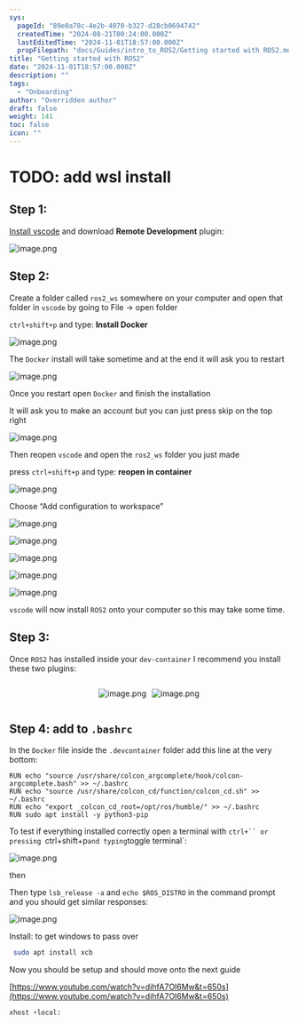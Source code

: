 ```yaml
---
sys:
  pageId: "89e0a78c-4e2b-4070-b327-d28cb0694742"
  createdTime: "2024-08-21T00:24:00.000Z"
  lastEditedTime: "2024-11-01T18:57:00.000Z"
  propFilepath: "docs/Guides/intro_to_ROS2/Getting started with ROS2.md"
title: "Getting started with ROS2"
date: "2024-11-01T18:57:00.000Z"
description: ""
tags:
  - "Onboarding"
author: "Overridden author"
draft: false
weight: 141
toc: false
icon: ""
---
```


# TODO: add wsl install

## Step 1:

[Install vscode](https://code.visualstudio.com/download) and download **Remote Development** plugin:

![image.png](https://prod-files-secure.s3.us-west-2.amazonaws.com/d518164a-d88e-44d1-a4ee-3adb3bd8bce0/efb52993-1881-4a40-b95e-6f020334f022/image.png?X-Amz-Algorithm=AWS4-HMAC-SHA256&X-Amz-Content-Sha256=UNSIGNED-PAYLOAD&X-Amz-Credential=ASIAZI2LB4662LXJGVS7%2F20250310%2Fus-west-2%2Fs3%2Faws4_request&X-Amz-Date=20250310T200853Z&X-Amz-Expires=3600&X-Amz-Security-Token=IQoJb3JpZ2luX2VjEEwaCXVzLXdlc3QtMiJHMEUCIQCyDnAP0soBbBX0aI7Cs8RFXEYX9M93VQz%2Fu8dgd3uezAIgf9jOgJvjjzsXkCphyDjGbZYm3DZFZw371U9wBgunmo8qiAQIlf%2F%2F%2F%2F%2F%2F%2F%2F%2F%2FARAAGgw2Mzc0MjMxODM4MDUiDJmSR3TWc2GlDe45TCrcAwVYlrJA3glkNMZxGHw6LpqihKQjie7yMQODbBbmqvurOLCpswKoLtX20BHrtLn7lay3voElXLZQHPKNy%2Brzu0dmQkgVJCp8Ry7bAInYkxpniy0nczVo0MOljusr01y03BG3sBN%2FeAN3ecVIekWZDflj4hhOCKeW3YRgNcBomy4sMs9LuXwR1AqY8NhfUFOhI2%2Bsvt78twi34AhkuLpFEXST66qZ8gnX9gG4ct6Jjwd%2F%2FIti70s2xFVxRGojTSo3ORS8FW%2BOjm%2FyXwa0TPExpH6GEwv%2B2SEeOIfy4OuNbTEnda7NxL0VGAnkyaDzuvoVWK51Diew%2BsM2ontesBGgPt18yemF4wxHIpINx87i74Ql5Bnu1Y4kCzrLhCLxMxzOJnp7%2FId84o1Ba2jBjlfsO2ExHnV8BOO8blg8LBNy%2BEvjYwABp4tpVccCGy4e9YToF%2F3HgUmmg%2BqirHI05NTESqJNtZ9m3QdsPi2IdwY1Dk0T8XVjHlr0UcAe%2BhRrmis5plzUGWrRGwimnuXOeEM3sA5KL6pTsXcZnGSHYSUwUEAFOlpchx1CsxYo6xDzTCJaOfeMKvLxIDjTIJjSL2jw22AUzD4BZ9u6vzkNa%2FdSCkdfLVy4bjs6NUgxKiuVMMiLvb4GOqUBA1ROtSmtbpzEZZ%2B%2FhmGfA%2FhAFBiyBbKzAmX2kXDCpQ9J0QbHeJwRGlpAKns1S%2FasZCifsBfYiTtZSS2rlsrtfJUMp0Nrc38Fwu4D9C5sK2KoQn5uO2pXVTa48%2Bm2aNXUpToTyz1DViLmerqmaj1sG0xGkE97u%2FkbqRk3WePnd8lT5vnmeL3AOytghbp9ICYqKFKxhj7JDUvYGS52f0ux%2BfvLxlwS&X-Amz-Signature=132dd5f593446f9b2128575468966b4ea2af1c99777b6ad26924c344df92508c&X-Amz-SignedHeaders=host&x-id=GetObject)

## Step 2:

Create a folder called `ros2_ws` somewhere on your computer and open that folder in `vscode` by going to File → open folder 

`ctrl+shift+p` and type: **Install Docker**

![image.png](https://prod-files-secure.s3.us-west-2.amazonaws.com/d518164a-d88e-44d1-a4ee-3adb3bd8bce0/2269dc0e-1cd5-47ff-bceb-c04ad9b2eab0/image.png?X-Amz-Algorithm=AWS4-HMAC-SHA256&X-Amz-Content-Sha256=UNSIGNED-PAYLOAD&X-Amz-Credential=ASIAZI2LB4662LXJGVS7%2F20250310%2Fus-west-2%2Fs3%2Faws4_request&X-Amz-Date=20250310T200853Z&X-Amz-Expires=3600&X-Amz-Security-Token=IQoJb3JpZ2luX2VjEEwaCXVzLXdlc3QtMiJHMEUCIQCyDnAP0soBbBX0aI7Cs8RFXEYX9M93VQz%2Fu8dgd3uezAIgf9jOgJvjjzsXkCphyDjGbZYm3DZFZw371U9wBgunmo8qiAQIlf%2F%2F%2F%2F%2F%2F%2F%2F%2F%2FARAAGgw2Mzc0MjMxODM4MDUiDJmSR3TWc2GlDe45TCrcAwVYlrJA3glkNMZxGHw6LpqihKQjie7yMQODbBbmqvurOLCpswKoLtX20BHrtLn7lay3voElXLZQHPKNy%2Brzu0dmQkgVJCp8Ry7bAInYkxpniy0nczVo0MOljusr01y03BG3sBN%2FeAN3ecVIekWZDflj4hhOCKeW3YRgNcBomy4sMs9LuXwR1AqY8NhfUFOhI2%2Bsvt78twi34AhkuLpFEXST66qZ8gnX9gG4ct6Jjwd%2F%2FIti70s2xFVxRGojTSo3ORS8FW%2BOjm%2FyXwa0TPExpH6GEwv%2B2SEeOIfy4OuNbTEnda7NxL0VGAnkyaDzuvoVWK51Diew%2BsM2ontesBGgPt18yemF4wxHIpINx87i74Ql5Bnu1Y4kCzrLhCLxMxzOJnp7%2FId84o1Ba2jBjlfsO2ExHnV8BOO8blg8LBNy%2BEvjYwABp4tpVccCGy4e9YToF%2F3HgUmmg%2BqirHI05NTESqJNtZ9m3QdsPi2IdwY1Dk0T8XVjHlr0UcAe%2BhRrmis5plzUGWrRGwimnuXOeEM3sA5KL6pTsXcZnGSHYSUwUEAFOlpchx1CsxYo6xDzTCJaOfeMKvLxIDjTIJjSL2jw22AUzD4BZ9u6vzkNa%2FdSCkdfLVy4bjs6NUgxKiuVMMiLvb4GOqUBA1ROtSmtbpzEZZ%2B%2FhmGfA%2FhAFBiyBbKzAmX2kXDCpQ9J0QbHeJwRGlpAKns1S%2FasZCifsBfYiTtZSS2rlsrtfJUMp0Nrc38Fwu4D9C5sK2KoQn5uO2pXVTa48%2Bm2aNXUpToTyz1DViLmerqmaj1sG0xGkE97u%2FkbqRk3WePnd8lT5vnmeL3AOytghbp9ICYqKFKxhj7JDUvYGS52f0ux%2BfvLxlwS&X-Amz-Signature=f96483b09361298fd0e3bbc31b195dcd5d1a1260885554c4fcc035bed8bab82e&X-Amz-SignedHeaders=host&x-id=GetObject)

The `Docker` install will take sometime and at the end it will ask you to restart

![image.png](https://prod-files-secure.s3.us-west-2.amazonaws.com/d518164a-d88e-44d1-a4ee-3adb3bd8bce0/ed233f78-be33-4b1f-b89c-9c346c0e961e/image.png?X-Amz-Algorithm=AWS4-HMAC-SHA256&X-Amz-Content-Sha256=UNSIGNED-PAYLOAD&X-Amz-Credential=ASIAZI2LB4662LXJGVS7%2F20250310%2Fus-west-2%2Fs3%2Faws4_request&X-Amz-Date=20250310T200853Z&X-Amz-Expires=3600&X-Amz-Security-Token=IQoJb3JpZ2luX2VjEEwaCXVzLXdlc3QtMiJHMEUCIQCyDnAP0soBbBX0aI7Cs8RFXEYX9M93VQz%2Fu8dgd3uezAIgf9jOgJvjjzsXkCphyDjGbZYm3DZFZw371U9wBgunmo8qiAQIlf%2F%2F%2F%2F%2F%2F%2F%2F%2F%2FARAAGgw2Mzc0MjMxODM4MDUiDJmSR3TWc2GlDe45TCrcAwVYlrJA3glkNMZxGHw6LpqihKQjie7yMQODbBbmqvurOLCpswKoLtX20BHrtLn7lay3voElXLZQHPKNy%2Brzu0dmQkgVJCp8Ry7bAInYkxpniy0nczVo0MOljusr01y03BG3sBN%2FeAN3ecVIekWZDflj4hhOCKeW3YRgNcBomy4sMs9LuXwR1AqY8NhfUFOhI2%2Bsvt78twi34AhkuLpFEXST66qZ8gnX9gG4ct6Jjwd%2F%2FIti70s2xFVxRGojTSo3ORS8FW%2BOjm%2FyXwa0TPExpH6GEwv%2B2SEeOIfy4OuNbTEnda7NxL0VGAnkyaDzuvoVWK51Diew%2BsM2ontesBGgPt18yemF4wxHIpINx87i74Ql5Bnu1Y4kCzrLhCLxMxzOJnp7%2FId84o1Ba2jBjlfsO2ExHnV8BOO8blg8LBNy%2BEvjYwABp4tpVccCGy4e9YToF%2F3HgUmmg%2BqirHI05NTESqJNtZ9m3QdsPi2IdwY1Dk0T8XVjHlr0UcAe%2BhRrmis5plzUGWrRGwimnuXOeEM3sA5KL6pTsXcZnGSHYSUwUEAFOlpchx1CsxYo6xDzTCJaOfeMKvLxIDjTIJjSL2jw22AUzD4BZ9u6vzkNa%2FdSCkdfLVy4bjs6NUgxKiuVMMiLvb4GOqUBA1ROtSmtbpzEZZ%2B%2FhmGfA%2FhAFBiyBbKzAmX2kXDCpQ9J0QbHeJwRGlpAKns1S%2FasZCifsBfYiTtZSS2rlsrtfJUMp0Nrc38Fwu4D9C5sK2KoQn5uO2pXVTa48%2Bm2aNXUpToTyz1DViLmerqmaj1sG0xGkE97u%2FkbqRk3WePnd8lT5vnmeL3AOytghbp9ICYqKFKxhj7JDUvYGS52f0ux%2BfvLxlwS&X-Amz-Signature=ccb80a1a8e672c02249ed6fc469a4956399b655bfa901af4726613421f0601d2&X-Amz-SignedHeaders=host&x-id=GetObject)

Once you restart open `Docker` and finish the installation

It will ask you to make an account but you can just press skip on the top right

![image.png](https://prod-files-secure.s3.us-west-2.amazonaws.com/d518164a-d88e-44d1-a4ee-3adb3bd8bce0/21010ad9-1659-4fd9-9f59-9932a09b2a3d/image.png?X-Amz-Algorithm=AWS4-HMAC-SHA256&X-Amz-Content-Sha256=UNSIGNED-PAYLOAD&X-Amz-Credential=ASIAZI2LB4662LXJGVS7%2F20250310%2Fus-west-2%2Fs3%2Faws4_request&X-Amz-Date=20250310T200853Z&X-Amz-Expires=3600&X-Amz-Security-Token=IQoJb3JpZ2luX2VjEEwaCXVzLXdlc3QtMiJHMEUCIQCyDnAP0soBbBX0aI7Cs8RFXEYX9M93VQz%2Fu8dgd3uezAIgf9jOgJvjjzsXkCphyDjGbZYm3DZFZw371U9wBgunmo8qiAQIlf%2F%2F%2F%2F%2F%2F%2F%2F%2F%2FARAAGgw2Mzc0MjMxODM4MDUiDJmSR3TWc2GlDe45TCrcAwVYlrJA3glkNMZxGHw6LpqihKQjie7yMQODbBbmqvurOLCpswKoLtX20BHrtLn7lay3voElXLZQHPKNy%2Brzu0dmQkgVJCp8Ry7bAInYkxpniy0nczVo0MOljusr01y03BG3sBN%2FeAN3ecVIekWZDflj4hhOCKeW3YRgNcBomy4sMs9LuXwR1AqY8NhfUFOhI2%2Bsvt78twi34AhkuLpFEXST66qZ8gnX9gG4ct6Jjwd%2F%2FIti70s2xFVxRGojTSo3ORS8FW%2BOjm%2FyXwa0TPExpH6GEwv%2B2SEeOIfy4OuNbTEnda7NxL0VGAnkyaDzuvoVWK51Diew%2BsM2ontesBGgPt18yemF4wxHIpINx87i74Ql5Bnu1Y4kCzrLhCLxMxzOJnp7%2FId84o1Ba2jBjlfsO2ExHnV8BOO8blg8LBNy%2BEvjYwABp4tpVccCGy4e9YToF%2F3HgUmmg%2BqirHI05NTESqJNtZ9m3QdsPi2IdwY1Dk0T8XVjHlr0UcAe%2BhRrmis5plzUGWrRGwimnuXOeEM3sA5KL6pTsXcZnGSHYSUwUEAFOlpchx1CsxYo6xDzTCJaOfeMKvLxIDjTIJjSL2jw22AUzD4BZ9u6vzkNa%2FdSCkdfLVy4bjs6NUgxKiuVMMiLvb4GOqUBA1ROtSmtbpzEZZ%2B%2FhmGfA%2FhAFBiyBbKzAmX2kXDCpQ9J0QbHeJwRGlpAKns1S%2FasZCifsBfYiTtZSS2rlsrtfJUMp0Nrc38Fwu4D9C5sK2KoQn5uO2pXVTa48%2Bm2aNXUpToTyz1DViLmerqmaj1sG0xGkE97u%2FkbqRk3WePnd8lT5vnmeL3AOytghbp9ICYqKFKxhj7JDUvYGS52f0ux%2BfvLxlwS&X-Amz-Signature=b31e0feae61abd09488c3927f69c719f29f87d8661fde733793f3c36fa6288fa&X-Amz-SignedHeaders=host&x-id=GetObject)

Then reopen `vscode` and open the `ros2_ws` folder you just made

press `ctrl+shift+p` and type: **reopen in container**

![image.png](https://prod-files-secure.s3.us-west-2.amazonaws.com/d518164a-d88e-44d1-a4ee-3adb3bd8bce0/4e93b8c2-41ad-488c-8095-c74205196118/image.png?X-Amz-Algorithm=AWS4-HMAC-SHA256&X-Amz-Content-Sha256=UNSIGNED-PAYLOAD&X-Amz-Credential=ASIAZI2LB4662LXJGVS7%2F20250310%2Fus-west-2%2Fs3%2Faws4_request&X-Amz-Date=20250310T200853Z&X-Amz-Expires=3600&X-Amz-Security-Token=IQoJb3JpZ2luX2VjEEwaCXVzLXdlc3QtMiJHMEUCIQCyDnAP0soBbBX0aI7Cs8RFXEYX9M93VQz%2Fu8dgd3uezAIgf9jOgJvjjzsXkCphyDjGbZYm3DZFZw371U9wBgunmo8qiAQIlf%2F%2F%2F%2F%2F%2F%2F%2F%2F%2FARAAGgw2Mzc0MjMxODM4MDUiDJmSR3TWc2GlDe45TCrcAwVYlrJA3glkNMZxGHw6LpqihKQjie7yMQODbBbmqvurOLCpswKoLtX20BHrtLn7lay3voElXLZQHPKNy%2Brzu0dmQkgVJCp8Ry7bAInYkxpniy0nczVo0MOljusr01y03BG3sBN%2FeAN3ecVIekWZDflj4hhOCKeW3YRgNcBomy4sMs9LuXwR1AqY8NhfUFOhI2%2Bsvt78twi34AhkuLpFEXST66qZ8gnX9gG4ct6Jjwd%2F%2FIti70s2xFVxRGojTSo3ORS8FW%2BOjm%2FyXwa0TPExpH6GEwv%2B2SEeOIfy4OuNbTEnda7NxL0VGAnkyaDzuvoVWK51Diew%2BsM2ontesBGgPt18yemF4wxHIpINx87i74Ql5Bnu1Y4kCzrLhCLxMxzOJnp7%2FId84o1Ba2jBjlfsO2ExHnV8BOO8blg8LBNy%2BEvjYwABp4tpVccCGy4e9YToF%2F3HgUmmg%2BqirHI05NTESqJNtZ9m3QdsPi2IdwY1Dk0T8XVjHlr0UcAe%2BhRrmis5plzUGWrRGwimnuXOeEM3sA5KL6pTsXcZnGSHYSUwUEAFOlpchx1CsxYo6xDzTCJaOfeMKvLxIDjTIJjSL2jw22AUzD4BZ9u6vzkNa%2FdSCkdfLVy4bjs6NUgxKiuVMMiLvb4GOqUBA1ROtSmtbpzEZZ%2B%2FhmGfA%2FhAFBiyBbKzAmX2kXDCpQ9J0QbHeJwRGlpAKns1S%2FasZCifsBfYiTtZSS2rlsrtfJUMp0Nrc38Fwu4D9C5sK2KoQn5uO2pXVTa48%2Bm2aNXUpToTyz1DViLmerqmaj1sG0xGkE97u%2FkbqRk3WePnd8lT5vnmeL3AOytghbp9ICYqKFKxhj7JDUvYGS52f0ux%2BfvLxlwS&X-Amz-Signature=e5c0539966d5a98931ba7e83ee18f652bf9383f056489afad25656707586690b&X-Amz-SignedHeaders=host&x-id=GetObject)

Choose “Add configuration to workspace”

![image.png](https://prod-files-secure.s3.us-west-2.amazonaws.com/d518164a-d88e-44d1-a4ee-3adb3bd8bce0/9560b282-5060-4989-ba37-97e7b2c22476/image.png?X-Amz-Algorithm=AWS4-HMAC-SHA256&X-Amz-Content-Sha256=UNSIGNED-PAYLOAD&X-Amz-Credential=ASIAZI2LB4662LXJGVS7%2F20250310%2Fus-west-2%2Fs3%2Faws4_request&X-Amz-Date=20250310T200853Z&X-Amz-Expires=3600&X-Amz-Security-Token=IQoJb3JpZ2luX2VjEEwaCXVzLXdlc3QtMiJHMEUCIQCyDnAP0soBbBX0aI7Cs8RFXEYX9M93VQz%2Fu8dgd3uezAIgf9jOgJvjjzsXkCphyDjGbZYm3DZFZw371U9wBgunmo8qiAQIlf%2F%2F%2F%2F%2F%2F%2F%2F%2F%2FARAAGgw2Mzc0MjMxODM4MDUiDJmSR3TWc2GlDe45TCrcAwVYlrJA3glkNMZxGHw6LpqihKQjie7yMQODbBbmqvurOLCpswKoLtX20BHrtLn7lay3voElXLZQHPKNy%2Brzu0dmQkgVJCp8Ry7bAInYkxpniy0nczVo0MOljusr01y03BG3sBN%2FeAN3ecVIekWZDflj4hhOCKeW3YRgNcBomy4sMs9LuXwR1AqY8NhfUFOhI2%2Bsvt78twi34AhkuLpFEXST66qZ8gnX9gG4ct6Jjwd%2F%2FIti70s2xFVxRGojTSo3ORS8FW%2BOjm%2FyXwa0TPExpH6GEwv%2B2SEeOIfy4OuNbTEnda7NxL0VGAnkyaDzuvoVWK51Diew%2BsM2ontesBGgPt18yemF4wxHIpINx87i74Ql5Bnu1Y4kCzrLhCLxMxzOJnp7%2FId84o1Ba2jBjlfsO2ExHnV8BOO8blg8LBNy%2BEvjYwABp4tpVccCGy4e9YToF%2F3HgUmmg%2BqirHI05NTESqJNtZ9m3QdsPi2IdwY1Dk0T8XVjHlr0UcAe%2BhRrmis5plzUGWrRGwimnuXOeEM3sA5KL6pTsXcZnGSHYSUwUEAFOlpchx1CsxYo6xDzTCJaOfeMKvLxIDjTIJjSL2jw22AUzD4BZ9u6vzkNa%2FdSCkdfLVy4bjs6NUgxKiuVMMiLvb4GOqUBA1ROtSmtbpzEZZ%2B%2FhmGfA%2FhAFBiyBbKzAmX2kXDCpQ9J0QbHeJwRGlpAKns1S%2FasZCifsBfYiTtZSS2rlsrtfJUMp0Nrc38Fwu4D9C5sK2KoQn5uO2pXVTa48%2Bm2aNXUpToTyz1DViLmerqmaj1sG0xGkE97u%2FkbqRk3WePnd8lT5vnmeL3AOytghbp9ICYqKFKxhj7JDUvYGS52f0ux%2BfvLxlwS&X-Amz-Signature=8f8e182ba13988aa916455bedb1a87795dbe2483f31343761f78f6a97c8f4f3a&X-Amz-SignedHeaders=host&x-id=GetObject)

![image.png](https://prod-files-secure.s3.us-west-2.amazonaws.com/d518164a-d88e-44d1-a4ee-3adb3bd8bce0/2ee63f81-886b-48e8-a553-dc6e5eac99e4/image.png?X-Amz-Algorithm=AWS4-HMAC-SHA256&X-Amz-Content-Sha256=UNSIGNED-PAYLOAD&X-Amz-Credential=ASIAZI2LB4662LXJGVS7%2F20250310%2Fus-west-2%2Fs3%2Faws4_request&X-Amz-Date=20250310T200853Z&X-Amz-Expires=3600&X-Amz-Security-Token=IQoJb3JpZ2luX2VjEEwaCXVzLXdlc3QtMiJHMEUCIQCyDnAP0soBbBX0aI7Cs8RFXEYX9M93VQz%2Fu8dgd3uezAIgf9jOgJvjjzsXkCphyDjGbZYm3DZFZw371U9wBgunmo8qiAQIlf%2F%2F%2F%2F%2F%2F%2F%2F%2F%2FARAAGgw2Mzc0MjMxODM4MDUiDJmSR3TWc2GlDe45TCrcAwVYlrJA3glkNMZxGHw6LpqihKQjie7yMQODbBbmqvurOLCpswKoLtX20BHrtLn7lay3voElXLZQHPKNy%2Brzu0dmQkgVJCp8Ry7bAInYkxpniy0nczVo0MOljusr01y03BG3sBN%2FeAN3ecVIekWZDflj4hhOCKeW3YRgNcBomy4sMs9LuXwR1AqY8NhfUFOhI2%2Bsvt78twi34AhkuLpFEXST66qZ8gnX9gG4ct6Jjwd%2F%2FIti70s2xFVxRGojTSo3ORS8FW%2BOjm%2FyXwa0TPExpH6GEwv%2B2SEeOIfy4OuNbTEnda7NxL0VGAnkyaDzuvoVWK51Diew%2BsM2ontesBGgPt18yemF4wxHIpINx87i74Ql5Bnu1Y4kCzrLhCLxMxzOJnp7%2FId84o1Ba2jBjlfsO2ExHnV8BOO8blg8LBNy%2BEvjYwABp4tpVccCGy4e9YToF%2F3HgUmmg%2BqirHI05NTESqJNtZ9m3QdsPi2IdwY1Dk0T8XVjHlr0UcAe%2BhRrmis5plzUGWrRGwimnuXOeEM3sA5KL6pTsXcZnGSHYSUwUEAFOlpchx1CsxYo6xDzTCJaOfeMKvLxIDjTIJjSL2jw22AUzD4BZ9u6vzkNa%2FdSCkdfLVy4bjs6NUgxKiuVMMiLvb4GOqUBA1ROtSmtbpzEZZ%2B%2FhmGfA%2FhAFBiyBbKzAmX2kXDCpQ9J0QbHeJwRGlpAKns1S%2FasZCifsBfYiTtZSS2rlsrtfJUMp0Nrc38Fwu4D9C5sK2KoQn5uO2pXVTa48%2Bm2aNXUpToTyz1DViLmerqmaj1sG0xGkE97u%2FkbqRk3WePnd8lT5vnmeL3AOytghbp9ICYqKFKxhj7JDUvYGS52f0ux%2BfvLxlwS&X-Amz-Signature=7a4aecf0187c74edd4a710a5dbd5903e3304d82c629f2c6e30b193e1cdf12bd2&X-Amz-SignedHeaders=host&x-id=GetObject)

![image.png](https://prod-files-secure.s3.us-west-2.amazonaws.com/d518164a-d88e-44d1-a4ee-3adb3bd8bce0/ae1580b2-b048-407e-aed9-b584224a7a04/image.png?X-Amz-Algorithm=AWS4-HMAC-SHA256&X-Amz-Content-Sha256=UNSIGNED-PAYLOAD&X-Amz-Credential=ASIAZI2LB4662LXJGVS7%2F20250310%2Fus-west-2%2Fs3%2Faws4_request&X-Amz-Date=20250310T200853Z&X-Amz-Expires=3600&X-Amz-Security-Token=IQoJb3JpZ2luX2VjEEwaCXVzLXdlc3QtMiJHMEUCIQCyDnAP0soBbBX0aI7Cs8RFXEYX9M93VQz%2Fu8dgd3uezAIgf9jOgJvjjzsXkCphyDjGbZYm3DZFZw371U9wBgunmo8qiAQIlf%2F%2F%2F%2F%2F%2F%2F%2F%2F%2FARAAGgw2Mzc0MjMxODM4MDUiDJmSR3TWc2GlDe45TCrcAwVYlrJA3glkNMZxGHw6LpqihKQjie7yMQODbBbmqvurOLCpswKoLtX20BHrtLn7lay3voElXLZQHPKNy%2Brzu0dmQkgVJCp8Ry7bAInYkxpniy0nczVo0MOljusr01y03BG3sBN%2FeAN3ecVIekWZDflj4hhOCKeW3YRgNcBomy4sMs9LuXwR1AqY8NhfUFOhI2%2Bsvt78twi34AhkuLpFEXST66qZ8gnX9gG4ct6Jjwd%2F%2FIti70s2xFVxRGojTSo3ORS8FW%2BOjm%2FyXwa0TPExpH6GEwv%2B2SEeOIfy4OuNbTEnda7NxL0VGAnkyaDzuvoVWK51Diew%2BsM2ontesBGgPt18yemF4wxHIpINx87i74Ql5Bnu1Y4kCzrLhCLxMxzOJnp7%2FId84o1Ba2jBjlfsO2ExHnV8BOO8blg8LBNy%2BEvjYwABp4tpVccCGy4e9YToF%2F3HgUmmg%2BqirHI05NTESqJNtZ9m3QdsPi2IdwY1Dk0T8XVjHlr0UcAe%2BhRrmis5plzUGWrRGwimnuXOeEM3sA5KL6pTsXcZnGSHYSUwUEAFOlpchx1CsxYo6xDzTCJaOfeMKvLxIDjTIJjSL2jw22AUzD4BZ9u6vzkNa%2FdSCkdfLVy4bjs6NUgxKiuVMMiLvb4GOqUBA1ROtSmtbpzEZZ%2B%2FhmGfA%2FhAFBiyBbKzAmX2kXDCpQ9J0QbHeJwRGlpAKns1S%2FasZCifsBfYiTtZSS2rlsrtfJUMp0Nrc38Fwu4D9C5sK2KoQn5uO2pXVTa48%2Bm2aNXUpToTyz1DViLmerqmaj1sG0xGkE97u%2FkbqRk3WePnd8lT5vnmeL3AOytghbp9ICYqKFKxhj7JDUvYGS52f0ux%2BfvLxlwS&X-Amz-Signature=2c20262d3f115a5cfcd5b7a9b05af257f06540381d776cd87845002f440b70b4&X-Amz-SignedHeaders=host&x-id=GetObject)

![image.png](https://prod-files-secure.s3.us-west-2.amazonaws.com/d518164a-d88e-44d1-a4ee-3adb3bd8bce0/53255b28-f75e-430f-b9e3-c0ac8577e42b/image.png?X-Amz-Algorithm=AWS4-HMAC-SHA256&X-Amz-Content-Sha256=UNSIGNED-PAYLOAD&X-Amz-Credential=ASIAZI2LB4662LXJGVS7%2F20250310%2Fus-west-2%2Fs3%2Faws4_request&X-Amz-Date=20250310T200853Z&X-Amz-Expires=3600&X-Amz-Security-Token=IQoJb3JpZ2luX2VjEEwaCXVzLXdlc3QtMiJHMEUCIQCyDnAP0soBbBX0aI7Cs8RFXEYX9M93VQz%2Fu8dgd3uezAIgf9jOgJvjjzsXkCphyDjGbZYm3DZFZw371U9wBgunmo8qiAQIlf%2F%2F%2F%2F%2F%2F%2F%2F%2F%2FARAAGgw2Mzc0MjMxODM4MDUiDJmSR3TWc2GlDe45TCrcAwVYlrJA3glkNMZxGHw6LpqihKQjie7yMQODbBbmqvurOLCpswKoLtX20BHrtLn7lay3voElXLZQHPKNy%2Brzu0dmQkgVJCp8Ry7bAInYkxpniy0nczVo0MOljusr01y03BG3sBN%2FeAN3ecVIekWZDflj4hhOCKeW3YRgNcBomy4sMs9LuXwR1AqY8NhfUFOhI2%2Bsvt78twi34AhkuLpFEXST66qZ8gnX9gG4ct6Jjwd%2F%2FIti70s2xFVxRGojTSo3ORS8FW%2BOjm%2FyXwa0TPExpH6GEwv%2B2SEeOIfy4OuNbTEnda7NxL0VGAnkyaDzuvoVWK51Diew%2BsM2ontesBGgPt18yemF4wxHIpINx87i74Ql5Bnu1Y4kCzrLhCLxMxzOJnp7%2FId84o1Ba2jBjlfsO2ExHnV8BOO8blg8LBNy%2BEvjYwABp4tpVccCGy4e9YToF%2F3HgUmmg%2BqirHI05NTESqJNtZ9m3QdsPi2IdwY1Dk0T8XVjHlr0UcAe%2BhRrmis5plzUGWrRGwimnuXOeEM3sA5KL6pTsXcZnGSHYSUwUEAFOlpchx1CsxYo6xDzTCJaOfeMKvLxIDjTIJjSL2jw22AUzD4BZ9u6vzkNa%2FdSCkdfLVy4bjs6NUgxKiuVMMiLvb4GOqUBA1ROtSmtbpzEZZ%2B%2FhmGfA%2FhAFBiyBbKzAmX2kXDCpQ9J0QbHeJwRGlpAKns1S%2FasZCifsBfYiTtZSS2rlsrtfJUMp0Nrc38Fwu4D9C5sK2KoQn5uO2pXVTa48%2Bm2aNXUpToTyz1DViLmerqmaj1sG0xGkE97u%2FkbqRk3WePnd8lT5vnmeL3AOytghbp9ICYqKFKxhj7JDUvYGS52f0ux%2BfvLxlwS&X-Amz-Signature=045dcdbd431add70e9942b001b8f1d678cf1216bb2e5ee1bfb0c554c75abda4b&X-Amz-SignedHeaders=host&x-id=GetObject)

![image.png](https://prod-files-secure.s3.us-west-2.amazonaws.com/d518164a-d88e-44d1-a4ee-3adb3bd8bce0/7c562767-5af9-4ffb-97d1-327bcdf4ee00/image.png?X-Amz-Algorithm=AWS4-HMAC-SHA256&X-Amz-Content-Sha256=UNSIGNED-PAYLOAD&X-Amz-Credential=ASIAZI2LB4662LXJGVS7%2F20250310%2Fus-west-2%2Fs3%2Faws4_request&X-Amz-Date=20250310T200853Z&X-Amz-Expires=3600&X-Amz-Security-Token=IQoJb3JpZ2luX2VjEEwaCXVzLXdlc3QtMiJHMEUCIQCyDnAP0soBbBX0aI7Cs8RFXEYX9M93VQz%2Fu8dgd3uezAIgf9jOgJvjjzsXkCphyDjGbZYm3DZFZw371U9wBgunmo8qiAQIlf%2F%2F%2F%2F%2F%2F%2F%2F%2F%2FARAAGgw2Mzc0MjMxODM4MDUiDJmSR3TWc2GlDe45TCrcAwVYlrJA3glkNMZxGHw6LpqihKQjie7yMQODbBbmqvurOLCpswKoLtX20BHrtLn7lay3voElXLZQHPKNy%2Brzu0dmQkgVJCp8Ry7bAInYkxpniy0nczVo0MOljusr01y03BG3sBN%2FeAN3ecVIekWZDflj4hhOCKeW3YRgNcBomy4sMs9LuXwR1AqY8NhfUFOhI2%2Bsvt78twi34AhkuLpFEXST66qZ8gnX9gG4ct6Jjwd%2F%2FIti70s2xFVxRGojTSo3ORS8FW%2BOjm%2FyXwa0TPExpH6GEwv%2B2SEeOIfy4OuNbTEnda7NxL0VGAnkyaDzuvoVWK51Diew%2BsM2ontesBGgPt18yemF4wxHIpINx87i74Ql5Bnu1Y4kCzrLhCLxMxzOJnp7%2FId84o1Ba2jBjlfsO2ExHnV8BOO8blg8LBNy%2BEvjYwABp4tpVccCGy4e9YToF%2F3HgUmmg%2BqirHI05NTESqJNtZ9m3QdsPi2IdwY1Dk0T8XVjHlr0UcAe%2BhRrmis5plzUGWrRGwimnuXOeEM3sA5KL6pTsXcZnGSHYSUwUEAFOlpchx1CsxYo6xDzTCJaOfeMKvLxIDjTIJjSL2jw22AUzD4BZ9u6vzkNa%2FdSCkdfLVy4bjs6NUgxKiuVMMiLvb4GOqUBA1ROtSmtbpzEZZ%2B%2FhmGfA%2FhAFBiyBbKzAmX2kXDCpQ9J0QbHeJwRGlpAKns1S%2FasZCifsBfYiTtZSS2rlsrtfJUMp0Nrc38Fwu4D9C5sK2KoQn5uO2pXVTa48%2Bm2aNXUpToTyz1DViLmerqmaj1sG0xGkE97u%2FkbqRk3WePnd8lT5vnmeL3AOytghbp9ICYqKFKxhj7JDUvYGS52f0ux%2BfvLxlwS&X-Amz-Signature=c8597b7794ccd580a91230426350a5e550eb811267413bd520e1a68e3758c6f0&X-Amz-SignedHeaders=host&x-id=GetObject)

`vscode` will now install `ROS2` onto your computer so this may take some time.

## Step 3:

Once `ROS2` has installed inside your `dev-container` I recommend you install these two plugins:

<div style="display: flex;flex-direction: row; column-gap:10px; max-width: 630px;justify-content: center;">
<div>

![image.png](https://prod-files-secure.s3.us-west-2.amazonaws.com/d518164a-d88e-44d1-a4ee-3adb3bd8bce0/3fc3d550-5a54-4ba1-ba6b-faa01cdb7369/image.png?X-Amz-Algorithm=AWS4-HMAC-SHA256&X-Amz-Content-Sha256=UNSIGNED-PAYLOAD&X-Amz-Credential=ASIAZI2LB4662HM4CVWZ%2F20250310%2Fus-west-2%2Fs3%2Faws4_request&X-Amz-Date=20250310T200859Z&X-Amz-Expires=3600&X-Amz-Security-Token=IQoJb3JpZ2luX2VjEEwaCXVzLXdlc3QtMiJIMEYCIQCq0SngJhSGwfgfqwgIY3plmpQ58rP9Fxh%2FNb9CeAGrPQIhAJlyRrMb7txyC0VYTC51kjy0jrxtsLyBYr09sG95%2Ff02KogECJX%2F%2F%2F%2F%2F%2F%2F%2F%2F%2FwEQABoMNjM3NDIzMTgzODA1Igwdm6Bc9avDesGEF4Aq3AN0Whzgm1EoJIOdH52BGpk%2BSiB8%2Bv7s16%2FGGX9ZFu7351SowMMWLH9fS9BSTjGapwxosufFpgnzDo6X0EdFD6P8Ja%2FT3sbR1MppHDpFGp2GpjcmhKXRVXljcmkZVYHUBg1q%2BdO%2F%2FPq0M0KnWBUTV4hanIRXRjGxM5FyLwsll6CD4uhj9WAm0aC5C%2B1TuaEAj%2Bg5DTMbyDJbVf0dOxybYPKBH%2BkMZGpUN%2F2mzRbxLvILQ1p06Qry6WslVup1gKG6xUt291Vr%2FQCxYykJVlYKR3ZZ%2FP0KTSyD1nZhw5b1Ciz2qEretSluHXoRCBE5RKaepGFIKPWKdTcZHY8jdJBbvY2ienR%2FkoJpJkzOSzu01qGCBhJrIZboAFoXe6%2FOmiPVxVakpoeyfwHBTtj1G1sL49Vbx%2BSYDC%2BFkrUaknTADeJv6mH8Z4mSObkqdS3fYu%2B3Sq7S7dTtnbpM1bNQP0sz1TUcdm%2F2%2FW4i5WMx9naTlkiAMju7aAPf4VfmB7%2BUZ1hhqIB09JCf84YWGAkhamlTAa7zHjU1ba8ACQd1GYxY7CIGSSFC42o2zCpoFFInnBUX3d1i43EMms7rSWyZOtH%2B3i63lUN1VtMxO%2FfhKHooqGJxSDXkZOkA3ymtc7l7CzD2i72%2BBjqkAXynX6Ffq8M338vcq7I%2B6ie6CY8WFIEyGBJf1QEig5LFYppg%2FmEI6260epo86Bx0xic2jUBG90gz%2FuRHZ67FmCA0DFnF8FLZHklEszDxVhVFRpdVwce6wN3DIKK1e9%2BASzNqeNrXXE8lHKaYX%2FYMoFxr4V5GvTUtkXRXK%2Fao9xufUhoHd1QyXcEjSPkiTc0W47yO3vbAkru3tJQ88ddrGmQ%2FC6%2Fm&X-Amz-Signature=373c9fc1879a3f121f86218cfd444ffd8bc1aa1d1da7d767823d136ebda02c48&X-Amz-SignedHeaders=host&x-id=GetObject)

</div>
<div>

![image.png](https://prod-files-secure.s3.us-west-2.amazonaws.com/d518164a-d88e-44d1-a4ee-3adb3bd8bce0/d994cc66-13c2-4093-a5a3-f84cf4601a82/image.png?X-Amz-Algorithm=AWS4-HMAC-SHA256&X-Amz-Content-Sha256=UNSIGNED-PAYLOAD&X-Amz-Credential=ASIAZI2LB46627UDO6US%2F20250310%2Fus-west-2%2Fs3%2Faws4_request&X-Amz-Date=20250310T200900Z&X-Amz-Expires=3600&X-Amz-Security-Token=IQoJb3JpZ2luX2VjEEwaCXVzLXdlc3QtMiJHMEUCIHR6kLqZrvAnwcifsn4XIdzAswbNXhXrNLTMYVhL0wt5AiEA3YAyteJbY%2Bl4iX4xCX%2FPmkDAYKyBlVCpQSQuxmTOz8sqiAQIlf%2F%2F%2F%2F%2F%2F%2F%2F%2F%2FARAAGgw2Mzc0MjMxODM4MDUiDILhYqkRzzwVHvFEtSrcA95%2FxWWmrgOBOh%2Bu0MQGZMKzv6gFY%2FVdRYXWrYiVa7Av3UVWchkTSMxxCeWY4ZW8QrUx83Hw6z2Diu7IjAzdDcD0EzmN0ZFj5eLQXJvmtRyV9%2BzBuvkdSaLD1c8ZwrR8KlPu0KK%2BWd67%2BD405bUAa%2F8MgB%2BooWrBabBtWt%2F0bUrzpPcqud2%2BSpWM5cbYnpwzoTFhwaNxh9HrT2UJk%2FrVbyXRnhsN%2F9QBdxRaqYWRFhy9HADCVA1BTuOwjVLnI5mOPq6NwbQdmRBTsS%2B06%2F4rAeQeAmDP8yi%2FT3oHvFLjrgiTeAEoYFQiYbfei2%2FP098nUcrGB49uCX55DCm30V3ePnIaduWrkj2wnhfwxP2gryve4%2BHrZDRnMDWNCPfZXMk0X4Gf9SFFwp%2BGXir1TmHhv66kTXyjJlQoOs%2Br7o7TGVJ0Vw8Tvyiynayp4ONsmdzB2sbuOcRvaaHI28Y98tHAyNJ%2Fe8j0FZw5Y8b5K6f%2FFl1tGTi46qd%2Fq1NBVmv822MSDrQ7kam6LlLMILdNMd%2FJyHP07CBQpKvQCiwH2sQ4X7C%2Ft3IVpfTiGiydeEOSgggNqs7n6GmPxc8iwyjz%2B0pZkXiDKRnIjhrBzrMgLL7Dl3NbkYHMsxtqyc5cwczDMP6Lvb4GOqUBnE7hjVqvLoqyhdrwWbzuTesVbXQHCq6EoBvwFr7E9H6QcSx92RoNV9LsRSMoRWVBt%2FeHwFS18LrOTnGNPSyofy7vgSC0EFVCajrPEiam7s4u%2FFVxRHHQVa9V%2FJuYPr%2B9Fm9VeAQGuK22G1nOqcmckVQy%2BGVvhAj9fWyvKYzKiU1Hf7L45fOfXEtGtN2Wk9PemIpZHpBdi62mp4bFfmMqcYVm5y5C&X-Amz-Signature=c74e46f7b111e7748232412f79c594d7236467bfcde3e730fdcaa0b188fc9b2f&X-Amz-SignedHeaders=host&x-id=GetObject)

</div>
</div>

## Step 4: add to `.bashrc`

In the `Docker` file inside the `.devcontainer` folder add this line at the very bottom: 

```docker
RUN echo "source /usr/share/colcon_argcomplete/hook/colcon-argcomplete.bash" >> ~/.bashrc
RUN echo "source /usr/share/colcon_cd/function/colcon_cd.sh" >> ~/.bashrc
RUN echo "export _colcon_cd_root=/opt/ros/humble/" >> ~/.bashrc
RUN sudo apt install -y python3-pip 
```

To test if everything installed correctly open a terminal with `ctrl+`` or pressing `ctrl+shift+p` and typing `toggle terminal`:

![image.png](https://prod-files-secure.s3.us-west-2.amazonaws.com/d518164a-d88e-44d1-a4ee-3adb3bd8bce0/6a4943d8-b04e-4c02-9a58-775f3384d1a5/image.png?X-Amz-Algorithm=AWS4-HMAC-SHA256&X-Amz-Content-Sha256=UNSIGNED-PAYLOAD&X-Amz-Credential=ASIAZI2LB4662LXJGVS7%2F20250310%2Fus-west-2%2Fs3%2Faws4_request&X-Amz-Date=20250310T200853Z&X-Amz-Expires=3600&X-Amz-Security-Token=IQoJb3JpZ2luX2VjEEwaCXVzLXdlc3QtMiJHMEUCIQCyDnAP0soBbBX0aI7Cs8RFXEYX9M93VQz%2Fu8dgd3uezAIgf9jOgJvjjzsXkCphyDjGbZYm3DZFZw371U9wBgunmo8qiAQIlf%2F%2F%2F%2F%2F%2F%2F%2F%2F%2FARAAGgw2Mzc0MjMxODM4MDUiDJmSR3TWc2GlDe45TCrcAwVYlrJA3glkNMZxGHw6LpqihKQjie7yMQODbBbmqvurOLCpswKoLtX20BHrtLn7lay3voElXLZQHPKNy%2Brzu0dmQkgVJCp8Ry7bAInYkxpniy0nczVo0MOljusr01y03BG3sBN%2FeAN3ecVIekWZDflj4hhOCKeW3YRgNcBomy4sMs9LuXwR1AqY8NhfUFOhI2%2Bsvt78twi34AhkuLpFEXST66qZ8gnX9gG4ct6Jjwd%2F%2FIti70s2xFVxRGojTSo3ORS8FW%2BOjm%2FyXwa0TPExpH6GEwv%2B2SEeOIfy4OuNbTEnda7NxL0VGAnkyaDzuvoVWK51Diew%2BsM2ontesBGgPt18yemF4wxHIpINx87i74Ql5Bnu1Y4kCzrLhCLxMxzOJnp7%2FId84o1Ba2jBjlfsO2ExHnV8BOO8blg8LBNy%2BEvjYwABp4tpVccCGy4e9YToF%2F3HgUmmg%2BqirHI05NTESqJNtZ9m3QdsPi2IdwY1Dk0T8XVjHlr0UcAe%2BhRrmis5plzUGWrRGwimnuXOeEM3sA5KL6pTsXcZnGSHYSUwUEAFOlpchx1CsxYo6xDzTCJaOfeMKvLxIDjTIJjSL2jw22AUzD4BZ9u6vzkNa%2FdSCkdfLVy4bjs6NUgxKiuVMMiLvb4GOqUBA1ROtSmtbpzEZZ%2B%2FhmGfA%2FhAFBiyBbKzAmX2kXDCpQ9J0QbHeJwRGlpAKns1S%2FasZCifsBfYiTtZSS2rlsrtfJUMp0Nrc38Fwu4D9C5sK2KoQn5uO2pXVTa48%2Bm2aNXUpToTyz1DViLmerqmaj1sG0xGkE97u%2FkbqRk3WePnd8lT5vnmeL3AOytghbp9ICYqKFKxhj7JDUvYGS52f0ux%2BfvLxlwS&X-Amz-Signature=c8f4d2252b53c1c2a878238bb394f6ea294cebef81f5870d22c21f4a3737659e&X-Amz-SignedHeaders=host&x-id=GetObject)

then 

Then type `lsb_release -a` and `echo $ROS_DISTRO` in the command prompt and you should get similar responses:

![image.png](https://prod-files-secure.s3.us-west-2.amazonaws.com/d518164a-d88e-44d1-a4ee-3adb3bd8bce0/3e635dec-a805-4e85-8b9e-d000e5b71a4e/image.png?X-Amz-Algorithm=AWS4-HMAC-SHA256&X-Amz-Content-Sha256=UNSIGNED-PAYLOAD&X-Amz-Credential=ASIAZI2LB4662LXJGVS7%2F20250310%2Fus-west-2%2Fs3%2Faws4_request&X-Amz-Date=20250310T200853Z&X-Amz-Expires=3600&X-Amz-Security-Token=IQoJb3JpZ2luX2VjEEwaCXVzLXdlc3QtMiJHMEUCIQCyDnAP0soBbBX0aI7Cs8RFXEYX9M93VQz%2Fu8dgd3uezAIgf9jOgJvjjzsXkCphyDjGbZYm3DZFZw371U9wBgunmo8qiAQIlf%2F%2F%2F%2F%2F%2F%2F%2F%2F%2FARAAGgw2Mzc0MjMxODM4MDUiDJmSR3TWc2GlDe45TCrcAwVYlrJA3glkNMZxGHw6LpqihKQjie7yMQODbBbmqvurOLCpswKoLtX20BHrtLn7lay3voElXLZQHPKNy%2Brzu0dmQkgVJCp8Ry7bAInYkxpniy0nczVo0MOljusr01y03BG3sBN%2FeAN3ecVIekWZDflj4hhOCKeW3YRgNcBomy4sMs9LuXwR1AqY8NhfUFOhI2%2Bsvt78twi34AhkuLpFEXST66qZ8gnX9gG4ct6Jjwd%2F%2FIti70s2xFVxRGojTSo3ORS8FW%2BOjm%2FyXwa0TPExpH6GEwv%2B2SEeOIfy4OuNbTEnda7NxL0VGAnkyaDzuvoVWK51Diew%2BsM2ontesBGgPt18yemF4wxHIpINx87i74Ql5Bnu1Y4kCzrLhCLxMxzOJnp7%2FId84o1Ba2jBjlfsO2ExHnV8BOO8blg8LBNy%2BEvjYwABp4tpVccCGy4e9YToF%2F3HgUmmg%2BqirHI05NTESqJNtZ9m3QdsPi2IdwY1Dk0T8XVjHlr0UcAe%2BhRrmis5plzUGWrRGwimnuXOeEM3sA5KL6pTsXcZnGSHYSUwUEAFOlpchx1CsxYo6xDzTCJaOfeMKvLxIDjTIJjSL2jw22AUzD4BZ9u6vzkNa%2FdSCkdfLVy4bjs6NUgxKiuVMMiLvb4GOqUBA1ROtSmtbpzEZZ%2B%2FhmGfA%2FhAFBiyBbKzAmX2kXDCpQ9J0QbHeJwRGlpAKns1S%2FasZCifsBfYiTtZSS2rlsrtfJUMp0Nrc38Fwu4D9C5sK2KoQn5uO2pXVTa48%2Bm2aNXUpToTyz1DViLmerqmaj1sG0xGkE97u%2FkbqRk3WePnd8lT5vnmeL3AOytghbp9ICYqKFKxhj7JDUvYGS52f0ux%2BfvLxlwS&X-Amz-Signature=5c7f95debb1d7b52f25f050416a66e38cdf81feaccff91a6dedefe666a309d9f&X-Amz-SignedHeaders=host&x-id=GetObject)

Install:  to get windows to pass over

```bash
 sudo apt install xcb
```

Now you should be setup and should move onto the next guide 

[https://www.youtube.com/watch?v=dihfA7Ol6Mw&t=650s](https://www.youtube.com/watch?v=dihfA7Ol6Mw&t=650s)

```python
xhost +local:
```
